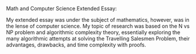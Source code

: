 Math and Computer Science Extended Essay:

My extended essay was under the subject of mathematics, however, was in the lense of computer science. My topic of research was based on the N vs NP problem and algorithmic complexity theory, essentially exploring the many algorithmic attempts at solving the Travelling Salesmen Problem, their advantages, drawbacks, and time complexity with proofs.
